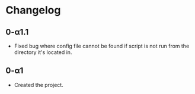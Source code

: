 # Changelog

## 0-α1.1
- Fixed bug where config file cannot be found if script is not run from the directory it's located in.

## 0-α1
- Created the project.
